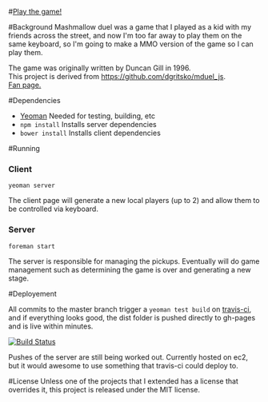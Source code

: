 #[Play the game!](http://pwmckenna.github.com/mduel)

#Background
Mashmallow duel was a game that I played as a kid with my friends across the street, and now I'm too far away to play them on the same keyboard, so I'm going to make a MMO version of the game so I can play them.

The game was originally written by Duncan Gill in 1996.  
This project is derived from https://github.com/dgritsko/mduel_js.  
[Fan page.](http://mduel2k5.spadgos.com/mduel96/index.php)  

#Dependencies
* [Yeoman](http://yeoman.io) Needed for testing, building, etc
* ```npm install``` Installs server dependencies
* ```bower install``` Installs client dependencies

#Running
### Client
```yeoman server```

The client page will generate a new local players (up to 2) and allow them to be controlled via keyboard.

### Server
```foreman start```

The server is responsible for managing the pickups. Eventually will do game management such as determining the game is over and generating a new stage.

#Deployement

All commits to the master branch trigger a ```yeoman test build``` on [travis-ci](https://travis-ci.org/pwmckenna/mduel), and if everything looks good, the dist folder is pushed directly to gh-pages and is live within minutes.

[![Build Status](https://travis-ci.org/pwmckenna/mduel.png?branch=master)](undefined)

Pushes of the server are still being worked out. Currently hosted on ec2, but it would awesome to use something that travis-ci could deploy to.

#License
Unless one of the projects that I extended has a license that overrides it, this project is released under the MIT license.
